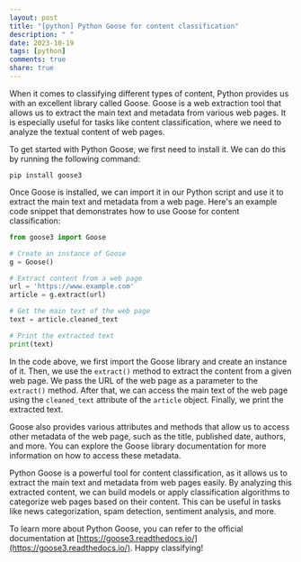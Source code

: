 ```yaml
---
layout: post
title: "[python] Python Goose for content classification"
description: " "
date: 2023-10-19
tags: [python]
comments: true
share: true
---
```


When it comes to classifying different types of content, Python provides us with an excellent library called Goose. Goose is a web extraction tool that allows us to extract the main text and metadata from various web pages. It is especially useful for tasks like content classification, where we need to analyze the textual content of web pages.

To get started with Python Goose, we first need to install it. We can do this by running the following command:

```
pip install goose3
```

Once Goose is installed, we can import it in our Python script and use it to extract the main text and metadata from a web page. Here's an example code snippet that demonstrates how to use Goose for content classification:

```python
from goose3 import Goose

# Create an instance of Goose
g = Goose()

# Extract content from a web page
url = 'https://www.example.com'
article = g.extract(url)

# Get the main text of the web page
text = article.cleaned_text

# Print the extracted text
print(text)
```

In the code above, we first import the Goose library and create an instance of it. Then, we use the `extract()` method to extract the content from a given web page. We pass the URL of the web page as a parameter to the `extract()` method. After that, we can access the main text of the web page using the `cleaned_text` attribute of the `article` object. Finally, we print the extracted text.

Goose also provides various attributes and methods that allow us to access other metadata of the web page, such as the title, published date, authors, and more. You can explore the Goose library documentation for more information on how to access these metadata.

Python Goose is a powerful tool for content classification, as it allows us to extract the main text and metadata from web pages easily. By analyzing this extracted content, we can build models or apply classification algorithms to categorize web pages based on their content. This can be useful in tasks like news categorization, spam detection, sentiment analysis, and more.

To learn more about Python Goose, you can refer to the official documentation at [https://goose3.readthedocs.io/](https://goose3.readthedocs.io/). Happy classifying!